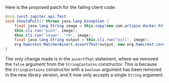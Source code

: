 Here is the proposed patch for the failing client code:
```java
@org.junit.jupiter.api.Test
void shouldPull() throws java.lang.Exception {
    final java.lang.String image = this.copy(new com.artipie.docker.http.Image.ForOs());
    this.cli.run("push", image);
    this.cli.run("image", "rm", image);
    final java.lang.String output = this.cli.run("pull", image);
    org.hamcrest.MatcherAssert.assertThat(output, new org.hamcrest.core.StringContains(java.lang.String.format("Status: Downloaded newer image for %s", image)));
}
```
The only change made is in the `assertThat` statement, where we removed the `false` argument from the `StringContains` constructor. This is because the `StringContains` constructor with a `boolean` argument has been removed in the new library version, and it now only accepts a single `String` argument.